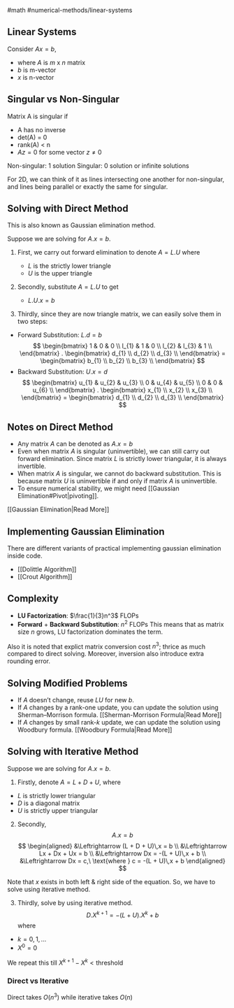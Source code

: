 #math #numerical-methods/linear-systems

## Linear Systems
Consider $Ax = b$,
- where $A$ is $m$ x $n$ matrix
- $b$ is m-vector
- $x$ is n-vector

## Singular vs Non-Singular
Matrix A is singular if
- A has no inverse
- det(A) = 0
- rank(A) < n
- $Az = 0$ for some vector $z \neq 0$ 

Non-singular: 1 solution
Singular: 0 solution or infinite solutions

For 2D, we can think of it as lines intersecting one another for non-singular, and lines being parallel or exactly the same for singular.

## Solving with Direct Method
This is also known as Gaussian elimination method.

Suppose we are solving for $A.x = b$.

1. First, we carry out forward elimination to denote $A = L.U$ where
   - $L$ is the strictly lower triangle
   - $U$ is the upper triangle

1. Secondly, substitute $A=L.U$ to get
   - $L.U.x = b$

2. Thirdly, since they are now triangle matrix, we can easily solve them in two steps:
- Forward Substitution: $L.d = b$
$$
\begin{bmatrix}
1 & 0 & 0 \\
l_{1} & 1 & 0 \\
l_{2} & l_{3} & 1 \\
\end{bmatrix}
.
\begin{bmatrix}
d_{1} \\
d_{2} \\
d_{3} \\
\end{bmatrix}
=
\begin{bmatrix}
b_{1} \\
b_{2} \\
b_{3} \\
\end{bmatrix}
$$
- Backward Substitution: $U.x = d$
$$
\begin{bmatrix}
u_{1} & u_{2} & u_{3} \\
0 & u_{4} & u_{5} \\
0 & 0 & u_{6} \\
\end{bmatrix}
.
\begin{bmatrix}
x_{1} \\
x_{2} \\
x_{3} \\
\end{bmatrix}
=
\begin{bmatrix}
d_{1} \\
d_{2} \\
d_{3} \\
\end{bmatrix}
$$

## Notes on Direct Method
- Any matrix $A$ can be denoted as $A.x = b$
- Even when matrix $A$ is singular (uninvertible), we can still carry out forward elimination.
  Since matrix $L$ is strictly lower triangular, it is always invertible.
- When matrix $A$ is singular, we cannot do backward substitution. 
  This is because matrix $U$ is uninvertible if and only if matrix $A$ is uninvertible.
- To ensure numerical stability, we might need [[Gaussian Elimination#Pivot|pivoting]].

[[Gaussian Elimination|Read More]]

## Implementing Gaussian Elimination
There are different variants of practical implementing gaussian elimination inside code.
- [[Dolittle Algorithm]]
- [[Crout Algorithm]]

## Complexity
- **LU Factorization**: $\frac{1}{3}n^3$ FLOPs
- **Forward** + **Backward Substitution**: $n^2$ FLOPs
This means that as matrix size $n$ grows, LU factorization dominates the term.

Also it is noted that explict matrix conversion cost $n^3$; thrice as much compared to direct solving.
Moreover, inversion also introduce extra rounding error.

## Solving Modified Problems
- If $A$ doesn’t change, reuse $LU$ for new $b$. 
- If $A$ changes by a rank-one update, you can update the solution using Sherman–Morrison formula.
  [[Sherman-Morrison Formula|Read More]]
- If $A$ changes by small rank-$k$ update, we can update the solution using Woodbury formula.
  [[Woodbury Formula|Read More]]

## Solving with Iterative Method
Suppose we are solving for $A.x = b$.

1. Firstly, denote $A = L + D + U$,
where
- $L$ is strictly lower triangular
- $D$ is a diagonal matrix
- $U$ is strictly upper triangular

2. Secondly,
$$
A.x = b
$$
$$
\begin{aligned}
&\Leftrightarrow (L + D + U)\,x = b \\
&\Leftrightarrow Lx + Dx + Ux = b \\
&\Leftrightarrow Dx = -(L + U)\,x + b \\
&\Leftrightarrow Dx = c,\ \text{where } c = -(L + U)\,x + b
\end{aligned}
$$

Note that $x$ exists in both left & right side of the equation.
So, we have to solve using iterative method.

3. Thirdly, solve by using iterative method.
$$
D.X^{k+1} = -(L+U).X^k + b
$$
where 
- $k= 0, 1, \dots$ 
- $X^0=0$

We repeat this till $X^{k+1}-X^k < \text{threshold}$ 

### Direct vs Iterative
Direct takes $O(n^3)$ while iterative takes $O(n)$
